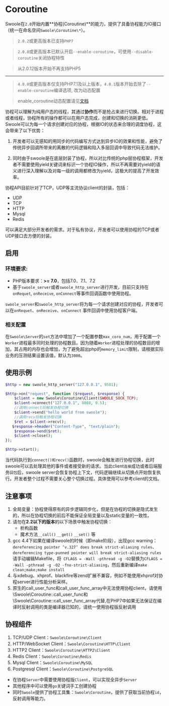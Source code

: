 # Coroutine

Swoole在`2.0`开始内置**协程(Coroutine)**的能力，提供了具备协程能力IO接口（统一在命名空间`Swoole\Coroutine\*`）。

> `2.0.2`或更高版本已支持`PHP7`  

> `2.0.8`或更高版本已默认开启`--enable-coroutine`，可使用`--disable-coroutine`关闭协程特性

>从2.0.12版本开始不再支持PHP5

---

> `4.0.0`或更高版本仅支持PHP7.1及以上版本，`4.0.1`版本开始去除了`--enable-coroutine`编译选项, 改为动态配置

> enable_coroutine动态配置请见[文档](https://wiki.swoole.com/wiki/page/949.html)

协程可以理解为纯用户态的线程，其通过**协作**而不是抢占来进行切换。相对于进程或者线程，协程所有的操作都可以在用户态完成，创建和切换的消耗更低。Swoole可以为每一个请求创建对应的协程，根据IO的状态来合理的调度协程，这会带来了以下优势：

1. 开发者可以无感知的用同步的代码编写方式达到异步IO的效果和性能，避免了传统异步回调所带来的离散的代码逻辑和陷入多层回调中导致代码无法维护。

2. 同时由于swoole是在底层封装了协程，所以对比传统的php层协程框架，开发者不需要使用yield关键词来标识一个协程IO操作，所以不再需要对yield的语义进行深入理解以及对每一级的调用都修改为yield，这极大的提高了开发效率。

协程API目前针对了TCP，UDP等主流协议client的封装，包括：

- UDP
- TCP
- HTTP
- Mysql
- Redis

可以满足大部分开发者的需求。对于私有协议，开发者可以使用协程的TCP或者UDP接口去方便的封装。

## 启用 
### 环境要求:

* PHP版本要求：**>= 7.0**，包括7.0、7.1、7.2
* 基于`swoole_server`或者`swoole_http_server`进行开发，目前只支持在`onRequet`, `onReceive`, `onConnect`等事件回调函数中使用协程。

`swoole_server`和`swoole_http_server`将为每一个请求创建对应的协程，开发者可以在`onRequet`、`onReceive`、`onConnect` 事件回调中使用协程客户端。

### 相关配置
在`Swoole\Server`的`set`方法中增加了一个配置参数`max_coro_num`，用于配置一个`Worker`进程最多同时处理的协程数目。因为随着`Worker`进程处理的协程数目的增加，其占用的内存也会增加，为了避免超出php的`memory_limit`限制，请根据实际业务的压测结果设置该值，默认为`3000`。

## 使用示例

```php
$http = new swoole_http_server("127.0.0.1", 9501);

$http->on("request", function ($request, $response) {
	$client = new Swoole\Coroutine\Client(SWOOLE_SOCK_TCP);
	$client->connect("127.0.0.1", 8888, 0.5);
	//调用connect将触发协程切换
	$client->send("hello world from swoole");
	//调用recv将触发协程切换
	$ret = $client->recv();
   $response->header("Content-Type", "text/plain");
    $response->end($ret);
	$client->close();
});

$http->start();
```

当代码执行到`connect()和recv()`函数时，swoole会触发进行协程切换，此时swoole可以去处理其他的事件或者接受新的请求。当此client`连接`成功或者后端服务`回包`后，swoole server会恢复协程上下文，代码逻辑继续从切换点开始恢复执行。开发者整个过程不需要关心整个切换过程。具体使用可以参考client的文档。

## 注意事项

1. 全局变量：协程使得原有的异步逻辑同步化，但是在协程的切换是隐式发生的，所以在协程切换的前后不能保证全局变量以及static变量的一致性。
2. 请勿在**2.2以下的版本**的以下场景中触发协程切换：
    * 析构函数
    * 魔术方法`__call()` `__get()` `__set()` 等
3. gcc 4.4下如果在编译swoole的时候（即make阶段），出现gcc warning：
`dereferencing pointer ‘v.327’ does break strict-aliasing rules`、
`dereferencing type-punned pointer will break strict-aliasing rules`
请手动编辑Makefile，将` CFLAGS = -Wall -pthread -g -O2`替换为`CFLAGS = -Wall -pthread -g -O2 -fno-strict-aliasing`，然后重新编译`make clean;make;make install`
4. 与xdebug、xhprof、blackfire等zend扩展不兼容，例如不能使用xhprof对协程server进行性能分析采样。
5. 原生的call_user_func和call_user_func_array中无法使用协程client，请使用\Swoole\Coroutine::call_user_func和\Swoole\Coroutine::call_user_func_array代替,在PHP7中如果无法保证在编译时反射调用的类是编译器已知的，请统一使用协程版反射调用

协程组件
---------
1. TCP/UDP Client：`Swoole\Coroutine\Client`
2. HTTP/WebSocket Client：`Swoole\Coroutine\HTTP\Client`
3. HTTP2 Client：`Swoole\Coroutine\HTTP2\Client`
3. Redis Client：`Swoole\Coroutine\Redis`
4. Mysql Client：`Swoole\Coroutine\MySQL`
4. Postgresql Client：`Swoole\Coroutine\PostgreSQL`

* 在协程`Server`中需要使用协程版`Client`，可以实现全异步`Server`
* 其他程序中可以使用`go`关键词手工创建协程
* 同时`Swoole`提供了协程工具集：`Swoole\Coroutine`，提供了获取当前协程`id`，反射调用等能力。

